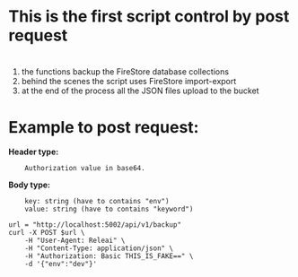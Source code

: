 # This is the first script control by post request
#
1. the functions backup the FireStore database collections
2. behind the scenes the script uses FireStore import-export
3. at the end of the process all the JSON files upload to the bucket
# Example to post request:

**Header type:**
```
    Authorization value in base64.
```
**Body type:**
```
    key: string (have to contains "env")
    value: string (have to contains "keyword")
```
```
url = "http://localhost:5002/api/v1/backup"
curl -X POST $url \
    -H "User-Agent: Releai" \
    -H "Content-Type: application/json" \
    -H "Authorization: Basic THIS_IS_FAKE==" \
    -d '{"env":"dev"}'
```
